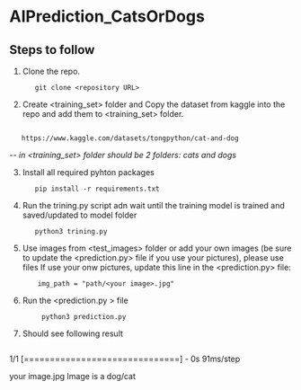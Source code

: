 # AIPrediction_CatsOrDogs
## Steps to follow




1. Clone the repo.
   ```
      git clone <repository URL>
   ```

2. Create <training_set> folder and Copy the dataset from kaggle into the repo and add them to <training_set> folder.
```

   https://www.kaggle.com/datasets/tongpython/cat-and-dog
```
*-- in <training_set> folder should be 2 folders: cats and dogs*

3. Install all required pyhton packages
   ```
      pip install -r requirements.txt
   ```

4. Run the trining.py script adn wait until the training model is trained and saved/updated to model folder
   ```
      python3 trining.py
   ```

5. Use images from <test_images> folder or add your own images (be sure to update the <prediction.py> file if you use your pictures), please use <png> files
  If use your onw pictures, update this line in the <prediction.py> file:
  ```
         img_path = "path/<your image>.jpg"
  ```

  6. Run the <prediction.py > file
   ```
           python3 prediction.py 
```

7. Should see following result
   ```
1/1 [==============================] - 0s 91ms/step

your image.jpg Image is a dog/cat
   ```
